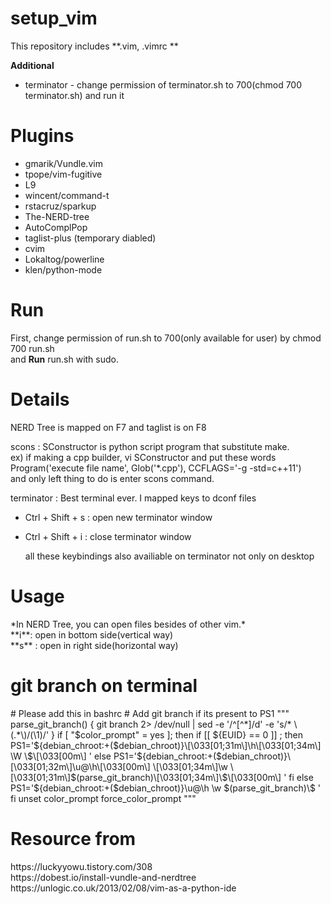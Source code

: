 # setup_vim

This repository includes **.vim, .vimrc **

**Additional** 
 * terminator - change permission of terminator.sh to 700(chmod 700 terminator.sh) and run it

<h1>Plugins</h1>

* gmarik/Vundle.vim
* tpope/vim-fugitive
* L9
* wincent/command-t
* rstacruz/sparkup
* The-NERD-tree
* AutoComplPop
* taglist-plus (temporary diabled)
* cvim
* Lokaltog/powerline
* klen/python-mode

<h1>Run</h1>

First, change permission of run.sh to 700(only available for user) by chmod 700 run.sh</br>
and **Run** run.sh with sudo.

<h1>Details</h1>
NERD Tree is mapped on F7 and taglist is on F8

scons : SConstructor is python script program that substitute make.</br>
		ex) if making a cpp builder, vi SConstructor and put these words</br>
			Program('execute file name', Glob('*.cpp'), CCFLAGS='-g -std=c++11')</br>
			and only left thing to do is enter scons command.</br>

terminator : Best terminal ever. I mapped keys to dconf files</br>
 * Ctrl + Shift + s : open new terminator window
 * Ctrl + Shift + i : close terminator window</br>

	all these keybindings also availiable on terminator not only on desktop

<h1>Usage</h1>
*In NERD Tree, you can open files besides of other vim.*</br>
**i**: open in bottom side(vertical way)</br>
**s** : open in right side(horizontal way)</br>

<h1>git branch on terminal</h1>
# Please add this in bashrc
# Add git branch if its present to PS1
"""
parse_git_branch() {
 git branch 2> /dev/null | sed -e '/^[^*]/d' -e 's/* \(.*\)/(\1)/'
}
if [ "$color_prompt" = yes ]; then
    if [[ ${EUID} == 0 ]] ; then
        PS1='${debian_chroot:+($debian_chroot)}\[\033[01;31m\]\h\[\033[01;34m\] \W \$\[\033[00m\] '
    else
        PS1='${debian_chroot:+($debian_chroot)}\[\033[01;32m\]\u@\h\[\033[00m\] \[\033[01;34m\]\w \[\033[01;31m\]$(parse_git_branch)\[\033[01;34m\]\$\[\033[00m\] '
    fi
else
    PS1='${debian_chroot:+($debian_chroot)}\u@\h \w $(parse_git_branch)\$ '
fi
unset color_prompt force_color_prompt
"""

<h1>Resource from</h1>
https://luckyyowu.tistory.com/308</br>
https://dobest.io/install-vundle-and-nerdtree</br>
https://unlogic.co.uk/2013/02/08/vim-as-a-python-ide</br>
